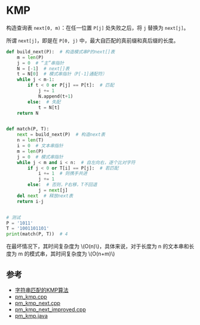 # KMP

构造查询表 `next[0, m)`：在任一位置 `P[j]` 处失败之后，将 `j` 替换为 `next[j]`。

所谓 `next[j]`，即是在 `P[0, j)` 中，最大自匹配的真前缀和真后缀的长度。

```python
def build_next(P):  # 构造模式串P的next[]表
    m = len(P)
    j = 0  # “主”串指针
    N = [-1]  # next[]表
    t = N[0]  # 模式串指针（P[-1]通配符）
    while j < m-1:
        if t < 0 or P[j] == P[t]:  # 匹配
            j += 1
            N.append(t+1)
        else:  # 失配
            t = N[t]
    return N


def match(P, T):
    next = build_next(P)  # 构造next表
    n = len(T)
    i = 0  # 文本串指针
    m = len(P)
    j = 0  # 模式串指针
    while j < m and i < n:  # 自左向右，逐个比对字符
        if j < 0 or T[i] == P[j]:  # 若匹配
            i += 1  # 则携手共进
            j += 1
        else:  # 否则，P右移，T不回退
            j = next[j]
    del next  # 释放next表
    return i-j


# 测试
P = '1011'
T = '1001101101'
print(match(P, T))  # 4
```

在最坏情况下，其时间复杂度为 \\(O(n)\\)，具体来说，对于长度为 n 的文本串和长度为 m 的模式串，其时间复杂度为 \\(O(n+m)\\)

## 参考

- [字符串匹配的KMP算法](http://www.ruanyifeng.com/blog/2013/05/Knuth%E2%80%93Morris%E2%80%93Pratt_algorithm.html)
- [pm_kmp.cpp](https://dsa.cs.tsinghua.edu.cn/~deng/ds/src_link/string_pm_kmp/pm_kmp.cpp.htm)
- [pm_kmp_next.cpp](https://dsa.cs.tsinghua.edu.cn/~deng/ds/src_link/string_pm_kmp/pm_kmp_next.cpp.htm)
- [pm_kmp_next_improved.cpp](https://dsa.cs.tsinghua.edu.cn/~deng/ds/src_link/string_pm_kmp_improved/pm_kmp_next_improved.cpp.htm)
- [pm_kmp.java](https://dsa.cs.tsinghua.edu.cn/~deng/ds/src_link/_java/dsa/pm_kmp.java.htm)
